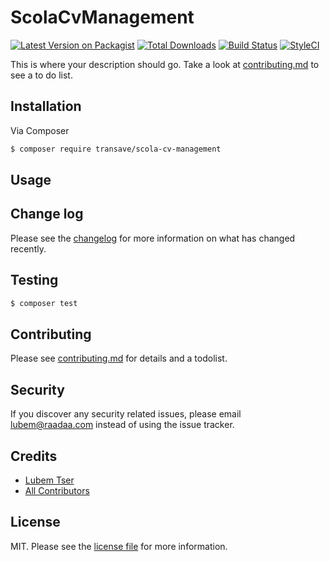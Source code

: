 # ScolaCvManagement

[![Latest Version on Packagist][ico-version]][link-packagist]
[![Total Downloads][ico-downloads]][link-downloads]
[![Build Status][ico-travis]][link-travis]
[![StyleCI][ico-styleci]][link-styleci]

This is where your description should go. Take a look at [contributing.md](contributing.md) to see a to do list.

## Installation

Via Composer

``` bash
$ composer require transave/scola-cv-management
```

## Usage

## Change log

Please see the [changelog](changelog.md) for more information on what has changed recently.

## Testing

``` bash
$ composer test
```

## Contributing

Please see [contributing.md](contributing.md) for details and a todolist.

## Security

If you discover any security related issues, please email lubem@raadaa.com instead of using the issue tracker.

## Credits

- [Lubem Tser][link-author]
- [All Contributors][link-contributors]

## License

MIT. Please see the [license file](license.md) for more information.

[ico-version]: https://img.shields.io/packagist/v/transave/scola-cv-management.svg?style=flat-square
[ico-downloads]: https://img.shields.io/packagist/dt/transave/scola-cv-management.svg?style=flat-square
[ico-travis]: https://img.shields.io/travis/transave/scola-cv-management/master.svg?style=flat-square
[ico-styleci]: https://styleci.io/repos/12345678/shield

[link-packagist]: https://packagist.org/packages/transave/scola-cv-management
[link-downloads]: https://packagist.org/packages/transave/scola-cv-management
[link-travis]: https://travis-ci.org/transave/scola-cv-management
[link-styleci]: https://styleci.io/repos/12345678
[link-author]: https://github.com/transave
[link-contributors]: ../../contributors

